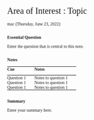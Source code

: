 # Area of Interest : Topic

mac (Thursday, June 23, 2022)

## Essential Question

Enter the question that is central to this note.

## Notes

| Cue | Notes |
| --- | --- |
| Question 1 | Notes to question 1 |
| Question 1 | Notes to question 1 |
| Question 1 | Notes to question 1 |

## Summary

Enter your summary here.

<style>
body { font: 10px "Georgia"; }
h1 { font-size: 200%; font-weight: normal; }
h2 { font-size: 1em; margin-top: 2em; }
table { padding: 0; border-spacing: 0; width: 100%; font: inherit; }
th { text-align: left; padding: 0 1rem 0.5rem 0; margin: 0; }
td { padding: 0; padding: 0 20px 0 0; }
</style>